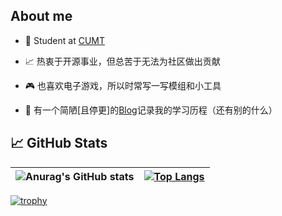 ## About me

- 💼 Student at [CUMT](http://www.cumt.edu.cn)

- 📈 热衷于开源事业，但总苦于无法为社区做出贡献

- 🎮 也喜欢电子游戏，所以时常写一写模组和小工具

- 💬 有一个简陋[且停更]的[Blog](https://www.lymone.cc)记录我的学习历程（还有别的什么）


## 📈 GitHub Stats

| ![Anurag's GitHub stats](https://github-readme-stats.vercel.app/api?username=LymoneLM&show_icons=true&theme=transparent) | [![Top Langs](https://github-readme-stats.vercel.app/api/top-langs/?username=LymoneLM&layout=compact)](https://github.com/anuraghazra/github-readme-stats) |
| ------------------------------------------------------------ | ------------------------------------------------------------ |

[![trophy](https://github-profile-trophy.vercel.app/?username=LymoneLM&rank=-?&row=1&column=8)](https://github.com/ryo-ma/github-profile-trophy)

